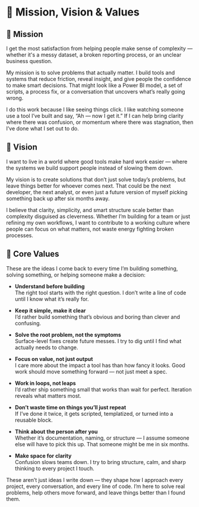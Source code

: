 # 🧭 Mission, Vision & Values

## 🎯 Mission

I get the most satisfaction from helping people make sense of complexity — whether it's a messy dataset, a broken reporting process, or an unclear business question.

My mission is to solve problems that actually matter. I build tools and systems that reduce friction, reveal insight, and give people the confidence to make smart decisions. That might look like a Power BI model, a set of scripts, a process fix, or a conversation that uncovers what’s really going wrong.

I do this work because I like seeing things click. I like watching someone use a tool I’ve built and say, “Ah — now I get it.” If I can help bring clarity where there was confusion, or momentum where there was stagnation, then I’ve done what I set out to do.

## 🔭 Vision

I want to live in a world where good tools make hard work easier — where the systems we build support people instead of slowing them down.

My vision is to create solutions that don’t just solve today’s problems, but leave things better for whoever comes next. That could be the next developer, the next analyst, or even just a future version of myself picking something back up after six months away.

I believe that clarity, simplicity, and smart structure scale better than complexity disguised as cleverness. Whether I’m building for a team or just refining my own workflows, I want to contribute to a working culture where people can focus on what matters, not waste energy fighting broken processes.

## 🧱 Core Values

These are the ideas I come back to every time I’m building something, solving something, or helping someone make a decision:

- **Understand before building**  
  The right tool starts with the right question. I don’t write a line of code until I know what it’s really for.

- **Keep it simple, make it clear**  
  I’d rather build something that’s obvious and boring than clever and confusing.

- **Solve the root problem, not the symptoms**  
  Surface-level fixes create future messes. I try to dig until I find what actually needs to change.

- **Focus on value, not just output**  
  I care more about the impact a tool has than how fancy it looks. Good work should move something forward — not just meet a spec.

- **Work in loops, not leaps**  
  I’d rather ship something small that works than wait for perfect. Iteration reveals what matters most.

- **Don’t waste time on things you’ll just repeat**  
  If I’ve done it twice, it gets scripted, templatized, or turned into a reusable block.

- **Think about the person after you**  
  Whether it’s documentation, naming, or structure — I assume someone else will have to pick this up. That someone might be me in six months.

- **Make space for clarity**  
  Confusion slows teams down. I try to bring structure, calm, and sharp thinking to every project I touch.

These aren’t just ideas I write down — they shape how I approach every project, every conversation, and every line of code. I’m here to solve real problems, help others move forward, and leave things better than I found them.
